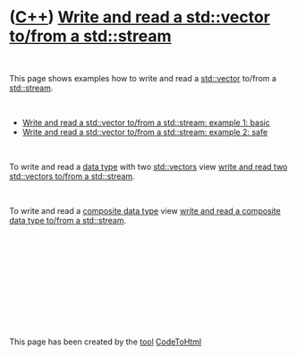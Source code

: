 
 

 

 

 

 

([C++](Cpp.md)) [Write and read a std::vector to/from a std::stream](CppVectorToStream.md)
============================================================================================

 

This page shows examples how to write and read a
[std::vector](CppVector.md) to/from a [std::stream](CppStream.md).

 

-   [Write and read a std::vector to/from a std::stream: example 1:
    basic](CppVectorToStreamExample1.md)
-   [Write and read a std::vector to/from a std::stream: example 2:
    safe](CppVectorToStreamExample2.md)

 

To write and read a [data type](CppDataType.md) with two
[std::vectors](CppVector.md) view [write and read two std::vectors
to/from a std::stream](CppVectorsToStream.md).

 

To write and read a [composite data type](CppCompositeDataType.md) view
[write and read a composite data type to/from a
std::stream](CppCompositeDataTypeToStream.md).

 

 

 

 

 

 

This page has been created by the [tool](Tools.md)
[CodeToHtml](ToolCodeToHtml.md)
